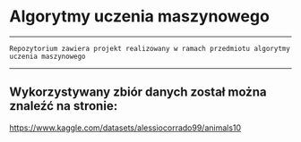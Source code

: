 # Algorytmy uczenia maszynowego
***
    Repozytorium zawiera projekt realizowany w ramach przedmiotu algorytmy uczenia maszynowego
***
## Wykorzystywany zbiór danych został można znaleźć na stronie:
https://www.kaggle.com/datasets/alessiocorrado99/animals10
